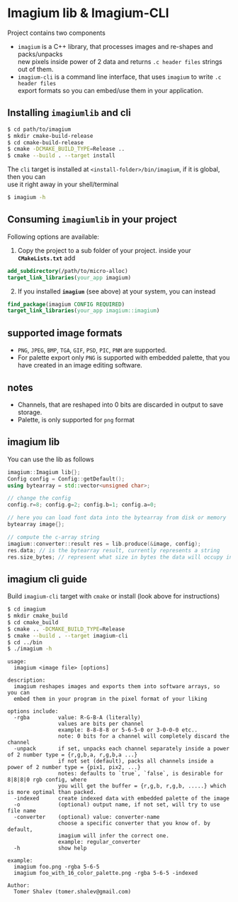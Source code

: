 # Imagium lib & Imagium-CLI
Project contains two components  
- `imagium` is a C++ library, that processes images and re-shapes and packs/unpacks  
new pixels inside power of 2 data and returns `.c header files` strings out of them.  
- `imagium-cli` is a command line interface, that uses `imagium` to write `.c header files`    
export formats so you can embed/use them in your application.  

## Installing  **`imagiumlib`** and **cli**
```bash
$ cd path/to/imagium
$ mkdir cmake-build-release
$ cd cmake-build-release
$ cmake -DCMAKE_BUILD_TYPE=Release ..
$ cmake --build . --target install
```
The `cli` target is installed at `<install-folder>/bin/imagium`, if it is global, then you can   
use it right away in your shell/terminal
```bash
$ imagium -h
```

## Consuming `imagiumlib` in your project
Following options are available:
1. Copy the project to a sub folder of your project. inside your **`CMakeLists.txt`** add
```cmake
add_subdirectory(/path/to/micro-alloc)
target_link_libraries(your_app imagium)
```
2. If you installed **`imagium`** (see above) at your system, you can instead
```cmake
find_package(imagium CONFIG REQUIRED)
target_link_libraries(your_app imagium::imagium)
```

## supported image formats
- `PNG`, `JPEG`, `BMP`, `TGA`, `GIF`, `PSD`, `PIC`, `PNM` are supported.
- For palette export only `PNG` is supported with embedded palette, that you  
have created in an image editing software.

## notes
- Channels, that are reshaped into 0 bits are discarded in output to save storage.
- Palette, is only supported for `png` format

## imagium lib
You can use the lib as follows
```c++
imagium::Imagium lib{};
Config config = Config::getDefault();
using bytearray = std::vector<unsigned char>;

// change the config
config.r=8; config.g=2; config.b=1; config.a=0;

// here you can load font data into the bytearray from disk or memory
bytearray image{};

// compute the c-array string
imagium::converter::result res = lib.produce(&image, config);
res.data; // is the bytearray result, currently represents a string
res.size_bytes; // represent what size in bytes the data will occupy in memory once loaded

```

## imagium cli guide

Build `imagium-cli` target with `cmake` or install (look above for instructions)
```bash
$ cd imagium
$ mkdir cmake_build
$ cd cmake_build
$ cmake .. -DCMAKE_BUILD_TYPE=Release
$ cmake --build . --target imagium-cli
$ cd ../bin
$ ./imagium -h
```

```text
usage:
  imagium <image file> [options]

description:
  imagium reshapes images and exports them into software arrays, so you can
  embed them in your program in the pixel format of your liking

options include:
  -rgba         value: R-G-B-A (literally)
                values are bits per channel
                example: 8-8-8-8 or 5-6-5-0 or 3-0-0-0 etc..
                note: 0 bits for a channel will completely discard the channel
  -unpack       if set, unpacks each channel separately inside a power of 2 number type = {r,g,b,a, r,g,b,a ...}
                if not set (default), packs all channels inside a power of 2 number type = {pix1, pix2, ...}
                notes: defaults to `true`, `false`, is desirable for 8|8|8|0 rgb config, where
                you will get the buffer = {r,g,b, r,g,b, .....} which is more optimal than packed.
  -indexed      create indexed data with embedded palette of the image
  -o            (optional) output name, if not set, will try to use file name
  -converter    (optional) value: converter-name
                choose a specific converter that you know of. by default,
                imagium will infer the correct one.
                example: regular_converter
  -h            show help

example:
  imagium foo.png -rgba 5-6-5
  imagium foo_with_16_color_palette.png -rgba 5-6-5 -indexed

Author:
  Tomer Shalev (tomer.shalev@gmail.com)
```
